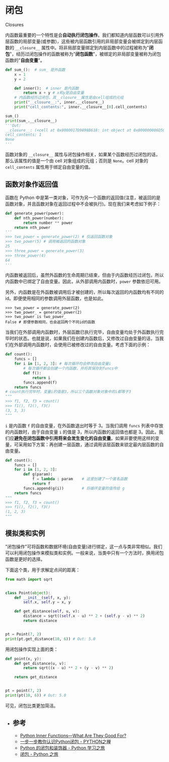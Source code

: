 # 闭包

Closures

内函数最重要的一个特性是会**自动执行闭包操作**。我们都知道内层函数可以引用外层函数的局部变量(或参数)，这些被内层函数引用的非局部变量会被绑定到内层函数的 `__closure__` 属性中。将非局部变量绑定到内层函数中的过程被称为"**闭包**"，经历过闭包操作的函数被称为"**闭包函数**"，被绑定的非局部变量被称为闭包函数的"**自由变量**"。

```python
def sum_():  # sum_ 是外函数
    x = 1
    y = 2

    def inner():  # inner 是内函数
        return x + y # x和y是自由变量
    # 内函数经历过闭包，其__closure__属性是由cell组成的元组
    print("__closure__:", inner.__closure__)
    print("cell_contents:", inner.__closure__[0].cell_contents)

sum_()
print(sum_.__closure__)
'''Out:
__closure__: (<cell at 0x0000017D9898B618: int object at 0x000000006D506C20>, <cell at 0x0000017D9898B978: int object at 0x000000006D506C40>)
cell_contents: 1
None
'''
```

函数对象的 `__closure__` 属性与闭包操作相关，如果某个函数经历过闭包的话，那么该属性的值是一个由 cell 对象组成的元组；否则是 `None`。cell 对象的 `cell_contents` 属性用于绑定自由变量的值。

## 函数对象作返回值

函数在 Python 中是第一类对象，可作为另一个函数的返回值(注意，被返回的是函数对象，并且函数对象在返回过程中不会被执行)。现在我们来考虑如下例子：

```python
def generate_power(power):
    def nth_power(number):
        return number ** power
    return nth_power
'''
>>> two_power = generate_power(2) # 仅返回函数对象
>>> two_power(5) # 调用被返回的函数对象
25
>>> three_power = generate_power(3)
>>> three_power(4)
64
'''
```

内函数被返回后，虽然外函数的生命周期已结束，但由于内函数经历过闭包，所以内函数中已绑定了自由变量。因此，从外部调用内函数时，`power` 参数依旧可用。

另外，内函数是在外函数被调用后才被创建的，所以每次返回的内函数均有不同的 id。即便使用相同的参数调用外层函数，也是如此。

```
>>> two_power = generate_power(2)
>>> two_power_ = generate_power(2)
>>> two_power is two_power_
False # 即便参数相同，也会返回两个不同id的函数
```

当我们在外部调用内函数时，外层函数已执行完毕，自由变量均处于外函数执行完毕时的状态。也就是说，如果我们在创建内函数后，又修改过自由变量的话，当我们在外部调用内函数时，会使用已被修改过的自由变量。考虑下面的示例：

```python
def count():
    funcs = []
    for i in [1, 2, 3]: # 每次循环均会修改自由变量i
        # 每次循环都会创建一个内函数，并将其保存到funcs中
        def f(): 
            return i
        funcs.append(f)
    return funcs
# count执行完毕时，变量i的值是3，所以三个函数对象对象中的i都等于3
"""
>>> f1, f2, f3 = count()
>>> f1(), f2(), f3()
(3, 3, 3)
"""
```

`i` 是内函数 `f` 的自由变量，在外函数退出时等于 3。当我们调用 `funcs` 列表中存放的内函数时，由于自由变量 `i` 的值是 3，所以内函数的返回值也都是 3。因此，我们应**避免在闭包函数中引用将来会发生变化的自由变量**。如果非要使用这样的变量，可采用如下方案：再创建一层函数，通过调用该层函数来锁定最内层函数的自由变量。

```python
def count():
    funcs = []
    for i in [1, 2, 3]:
        def g(param):
            f = lambda : param    # 这里创建了一个匿名函数
            return f
        funcs.append(g(i))        # 将循环变量的值传给 g
    return funcs
"""
>>> f1, f2, f3 = count()
>>> f1(), f2(), f3()
(1, 2, 3)
"""
```



## 模拟类和实例

"闭包操作"可将函数和数据环境(自由变量)进行绑定，这一点与类非常相似。我们可以利用闭包操作来模拟类和实例。一般来说，当类中只有一个方法时，换用闭包函数是更好的选择。

下面这个类，用于求解定点间的距离：

```python
from math import sqrt


class Point(object):
    def __init__(self, x, y):
        self.x, self.y = x, y

    def get_distance(self, u, v):
        distance = sqrt((self.x - u) ** 2 + (self.y - v) ** 2)
        return distance


pt = Point(7, 2)
print(pt.get_distance(10, 6)) # Out: 5.0
```

用闭包操作实现上面的类：

```python
def point(x, y):
    def get_distance(u, v):
        return sqrt((x - u) ** 2 + (y - v) ** 2)

    return get_distance


pt = point(7, 2)
print(pt(10, 6)) # Out: 5.0
```

可见，闭包比类更加简洁。

- ## 参考

  - [Python Inner Functions—What Are They Good For?](https://realpython.com/inner-functions-what-are-they-good-for/)
  - [一步一步教你认识Python闭包 - PYTHON之禅](https://foofish.net/python-closure.html)
  - [Python 的闭包和装饰器 - Python 学习之旅](https://segmentfault.com/a/1190000004461404)
  - [闭包 - Python 之旅](https://funhacks.net/explore-python/Functional/closure.html)